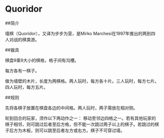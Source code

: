 # Quoridor

##简介

墙棋（Quoridor），又译为步步为营，是Mirko Marchesi在1997年推出的两到四人对战的棋类游。

##器具

棋盘9乘9大小的棋格，格子间有沟槽。

每方各有一棋子。

做为墙壁的木片，长度为两棋格。两人玩时，每方各十片。三人玩时，每方七片。四人玩时，每方五片。

##规则

先将各棋子放置在棋盘各边的中间格。两人玩时，两子需放在相对侧。

轮到回合的玩家，须作以下两动作之一：
移动至邻边四格之一。若有其他玩家的棋子相邻，则可跳过后者至后方格，但不能一次跳过两子以上的棋子。若跳过的棋子后方为木板，则可以跳至后者左方或右方。棋子不可穿过墙。
